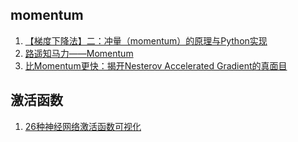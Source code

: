 ## momentum
1. [【梯度下降法】二：冲量（momentum）的原理与Python实现](http://www.jianshu.com/p/58b3fe300ecb)
2. [路遥知马力——Momentum](https://zhuanlan.zhihu.com/p/21486826)
3. [比Momentum更快：揭开Nesterov Accelerated Gradient的真面目](http://dudu.zhihu.com/story/8868047)

## 激活函数
1. [26种神经网络激活函数可视化](https://www.jiqizhixin.com/articles/2017-10-10-3)
